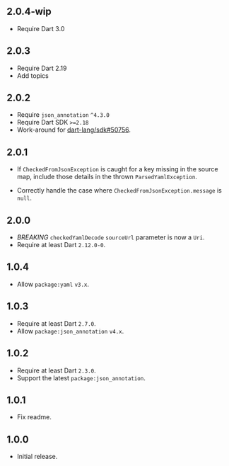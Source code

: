 ## 2.0.4-wip

- Require Dart 3.0

## 2.0.3

- Require Dart 2.19
- Add topics

## 2.0.2

- Require `json_annotation` `^4.3.0`
- Require Dart SDK `>=2.18`
- Work-around for [dart-lang/sdk#50756](https://github.com/dart-lang/sdk/issues/50756).

## 2.0.1

- If `CheckedFromJsonException` is caught for a key missing in the source map,
  include those details in the thrown `ParsedYamlException`.

- Correctly handle the case where `CheckedFromJsonException.message` is `null`.

## 2.0.0

- *BREAKING* `checkedYamlDecode` `sourceUrl` parameter is now a `Uri`.
- Require at least Dart `2.12.0-0`.

## 1.0.4

- Allow `package:yaml` `v3.x`.

## 1.0.3

- Require at least Dart `2.7.0`.
- Allow `package:json_annotation` `v4.x`.

## 1.0.2

- Require at least Dart `2.3.0`.
- Support the latest `package:json_annotation`.

## 1.0.1

- Fix readme.

## 1.0.0

- Initial release.
